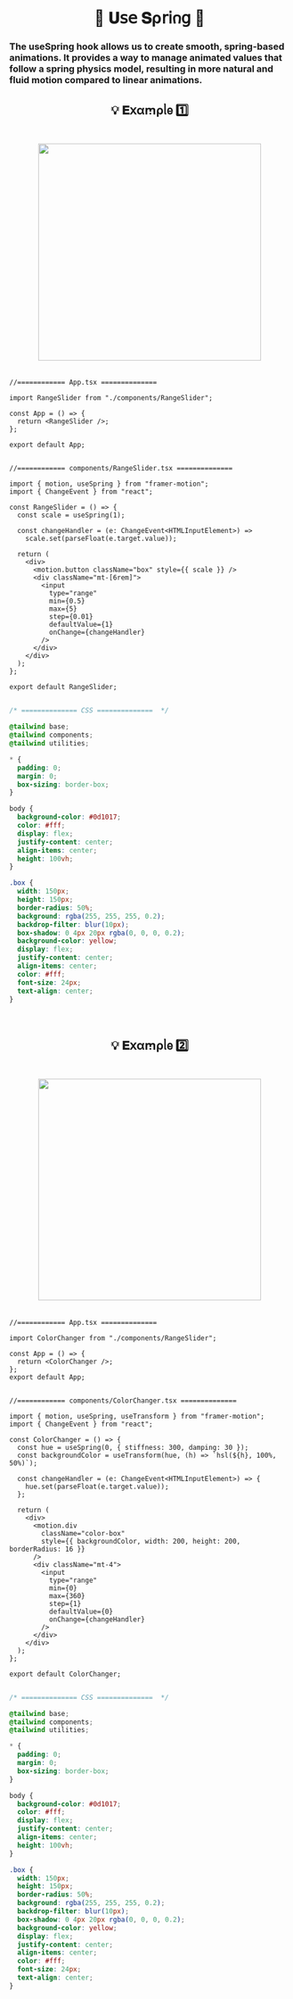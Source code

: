 
<h1  align="center" > 🍄 𝐔𝗌𝖾 𝐒ρ𝗋𝗂𐓣𝗀  🥠</h1>

### The useSpring hook allows us to create smooth, spring-based animations. It provides a way to manage animated values that follow a spring physics model, resulting in more natural and fluid motion compared to linear animations.

<h2  align="center" >💡 𝐄𝗑αꭑρᥣ𝖾  1️⃣ </h2>

<h1  align="center" > 

<img src="https://github.com/user-attachments/assets/4b8ed050-64b4-4256-a799-cc39499612ab" width="400px" height="389px"/>

</h1>

```TSX

//============ App.tsx ============== 

import RangeSlider from "./components/RangeSlider";

const App = () => {
  return <RangeSlider />;
};

export default App;

```

```TSX

//============ components/RangeSlider.tsx ============== 

import { motion, useSpring } from "framer-motion";
import { ChangeEvent } from "react";

const RangeSlider = () => {
  const scale = useSpring(1);

  const changeHandler = (e: ChangeEvent<HTMLInputElement>) =>
    scale.set(parseFloat(e.target.value));

  return (
    <div>
      <motion.button className="box" style={{ scale }} />
      <div className="mt-[6rem]">
        <input
          type="range"
          min={0.5}
          max={5}
          step={0.01}
          defaultValue={1}
          onChange={changeHandler}
        />
      </div>
    </div>
  );
};

export default RangeSlider;

```

```css

/* ============== CSS ==============  */

@tailwind base;
@tailwind components;
@tailwind utilities;

* {
  padding: 0;
  margin: 0;
  box-sizing: border-box;
}

body {
  background-color: #0d1017;
  color: #fff;
  display: flex;
  justify-content: center;
  align-items: center;
  height: 100vh;
}

.box {
  width: 150px;
  height: 150px;
  border-radius: 50%;
  background: rgba(255, 255, 255, 0.2);
  backdrop-filter: blur(10px);
  box-shadow: 0 4px 20px rgba(0, 0, 0, 0.2);
  background-color: yellow;
  display: flex;
  justify-content: center;
  align-items: center;
  color: #fff;
  font-size: 24px;
  text-align: center;
}

```

</br>

<h2  align="center" > 💡 𝐄𝗑αꭑρᥣ𝖾 2️⃣ </h2>

<h1  align="center" > 

<img src="https://github.com/user-attachments/assets/96d709a2-8abd-4357-a52a-b299abf2669c" width="400px" height="397px"/>

</h1>

```TSX

//============ App.tsx ============== 

import ColorChanger from "./components/RangeSlider";

const App = () => {
  return <ColorChanger />;
};
export default App;

```

```TSX

//============ components/ColorChanger.tsx ============== 

import { motion, useSpring, useTransform } from "framer-motion";
import { ChangeEvent } from "react";

const ColorChanger = () => {
  const hue = useSpring(0, { stiffness: 300, damping: 30 });
  const backgroundColor = useTransform(hue, (h) => `hsl(${h}, 100%, 50%)`);

  const changeHandler = (e: ChangeEvent<HTMLInputElement>) => {
    hue.set(parseFloat(e.target.value));
  };

  return (
    <div>
      <motion.div
        className="color-box"
        style={{ backgroundColor, width: 200, height: 200, borderRadius: 16 }}
      />
      <div className="mt-4">
        <input
          type="range"
          min={0}
          max={360}
          step={1}
          defaultValue={0}
          onChange={changeHandler}
        />
      </div>
    </div>
  );
};

export default ColorChanger;

```

```css

/* ============== CSS ==============  */

@tailwind base;
@tailwind components;
@tailwind utilities;

* {
  padding: 0;
  margin: 0;
  box-sizing: border-box;
}

body {
  background-color: #0d1017;
  color: #fff;
  display: flex;
  justify-content: center;
  align-items: center;
  height: 100vh;
}

.box {
  width: 150px;
  height: 150px;
  border-radius: 50%;
  background: rgba(255, 255, 255, 0.2);
  backdrop-filter: blur(10px);
  box-shadow: 0 4px 20px rgba(0, 0, 0, 0.2);
  background-color: yellow;
  display: flex;
  justify-content: center;
  align-items: center;
  color: #fff;
  font-size: 24px;
  text-align: center;
}

```